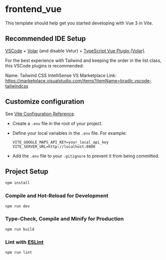 # frontend_vue

This template should help get you started developing with Vue 3 in Vite.

## Recommended IDE Setup

[VSCode](https://code.visualstudio.com/) + [Volar](https://marketplace.visualstudio.com/items?itemName=Vue.volar) (and disable Vetur) + [TypeScript Vue Plugin (Volar)](https://marketplace.visualstudio.com/items?itemName=Vue.vscode-typescript-vue-plugin).


For the best experience with Tailwind and keeping the order in the list class, this VSCode plugins is recommended:

Name: Tailwind CSS IntelliSense
VS Marketplace Link: https://marketplace.visualstudio.com/items?itemName=bradlc.vscode-tailwindcss


## Customize configuration

See [Vite Configuration Reference](https://vitejs.dev/config/).

   - Create a `.env` file in the root of your project.

   - Define your local variables in the `.env` file. For example:
     ```
     VITE_GOOGLE_MAPS_API_KEY=your_local_api_key
     VITE_SERVER_URL=http://localhost:8000
     ```

   - Add the `.env` file to your `.gitignore` to prevent it from being committed.

## Project Setup

```sh
npm install
```

### Compile and Hot-Reload for Development

```sh
npm run dev
```

### Type-Check, Compile and Minify for Production

```sh
npm run build
```

### Lint with [ESLint](https://eslint.org/)

```sh
npm run lint
```
